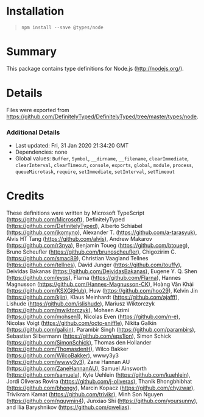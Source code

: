 # Installation
> `npm install --save @types/node`

# Summary
This package contains type definitions for Node.js (http://nodejs.org/).

# Details
Files were exported from https://github.com/DefinitelyTyped/DefinitelyTyped/tree/master/types/node.

### Additional Details
 * Last updated: Fri, 31 Jan 2020 21:34:20 GMT
 * Dependencies: none
 * Global values: `Buffer`, `Symbol`, `__dirname`, `__filename`, `clearImmediate`, `clearInterval`, `clearTimeout`, `console`, `exports`, `global`, `module`, `process`, `queueMicrotask`, `require`, `setImmediate`, `setInterval`, `setTimeout`

# Credits
These definitions were written by Microsoft TypeScript (https://github.com/Microsoft), DefinitelyTyped (https://github.com/DefinitelyTyped), Alberto Schiabel (https://github.com/jkomyno), Alexander T. (https://github.com/a-tarasyuk), Alvis HT Tang (https://github.com/alvis), Andrew Makarov (https://github.com/r3nya), Benjamin Toueg (https://github.com/btoueg), Bruno Scheufler (https://github.com/brunoscheufler), Chigozirim C. (https://github.com/smac89), Christian Vaagland Tellnes (https://github.com/tellnes), David Junger (https://github.com/touffy), Deividas Bakanas (https://github.com/DeividasBakanas), Eugene Y. Q. Shen (https://github.com/eyqs), Flarna (https://github.com/Flarna), Hannes Magnusson (https://github.com/Hannes-Magnusson-CK), Hoàng Văn Khải (https://github.com/KSXGitHub), Huw (https://github.com/hoo29), Kelvin Jin (https://github.com/kjin), Klaus Meinhardt (https://github.com/ajafff), Lishude (https://github.com/islishude), Mariusz Wiktorczyk (https://github.com/mwiktorczyk), Mohsen Azimi (https://github.com/mohsen1), Nicolas Even (https://github.com/n-e), Nicolas Voigt (https://github.com/octo-sniffle), Nikita Galkin (https://github.com/galkin), Parambir Singh (https://github.com/parambirs), Sebastian Silbermann (https://github.com/eps1lon), Simon Schick (https://github.com/SimonSchick), Thomas den Hollander (https://github.com/ThomasdenH), Wilco Bakker (https://github.com/WilcoBakker), wwwy3y3 (https://github.com/wwwy3y3), Zane Hannan AU (https://github.com/ZaneHannanAU), Samuel Ainsworth (https://github.com/samuela), Kyle Uehlein (https://github.com/kuehlein), Jordi Oliveras Rovira (https://github.com/j-oliveras), Thanik Bhongbhibhat (https://github.com/bhongy), Marcin Kopacz (https://github.com/chyzwar), Trivikram Kamat (https://github.com/trivikr), Minh Son Nguyen (https://github.com/nguymin4), Junxiao Shi (https://github.com/yoursunny), and Ilia Baryshnikov (https://github.com/qwelias).
